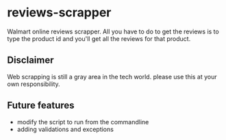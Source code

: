# reviews-scrapper
Walmart online reviews scrapper.
All you have to do to get the reviews is to type the product id and you'll get all the reviews for that product.

## Disclaimer
Web scrapping is still a gray area in the tech world. please use this at your own responsibility.

## Future features
- modify the script to run from the commandline
- adding validations and exceptions
